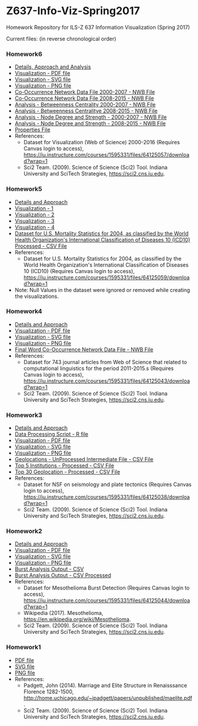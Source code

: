 # Z637-Info-Viz-Spring2017
Homework Repository for ILS-Z 637 Information Visualization (Spring 2017) 

Current files: (in reverse chronological order)
<h3>Homework6</h3>
<ul>
  <li><a href="https://github.com/samvat/Z637-Info-Viz-Spring2017/blob/master/Homework6/With%20Whom%20Network%20Visualization%20%E2%80%93%20Approach.pdf">Details, Approach and Analysis</a></li>
  <li><a href="https://github.com/samvat/Z637-Info-Viz-Spring2017/blob/master/Homework6/samrasto_With%20Whom%20Networks.pdf">Visualization - PDF file</a></li>
  <li><a href="https://github.com/samvat/Z637-Info-Viz-Spring2017/blob/master/Homework6/samrasto_With%20Whom%20Networks.svg">Visualization - SVG file</a></li>
  <li><a href="https://github.com/samvat/Z637-Info-Viz-Spring2017/blob/master/Homework6/samrasto_With%20Whom%20Networks.png">Visualization - PNG file</a></li>
   <li><a href="https://github.com/samvat/Z637-Info-Viz-Spring2017/blob/master/Homework6/samrasto_With%20Whom%20Networks_2000_2007_final.nwb">Co-Occurrence Network Data File 2000-2007 - NWB File</a></li>
   <li><a href="https://github.com/samvat/Z637-Info-Viz-Spring2017/blob/master/Homework6/samrasto_With%20Whom%20Networks_2008_2015_final.nwb">Co-Occurrence Network Data File 2008-2015 - NWB File</a></li>
   <li><a href="https://github.com/samvat/Z637-Info-Viz-Spring2017/blob/master/Homework6/Betweenness%20Centrality_2000_2007.nwb">Analysis - Betweenness Centrality 2000-2007 - NWB File</a></li>
   <li><a href="https://github.com/samvat/Z637-Info-Viz-Spring2017/blob/master/Homework6/Betweenness%20Centrality_2008_2015.nwb">Analysis - Betweenness Centralitye 2008-2015 - NWB File</a></li>
   <li><a href="https://github.com/samvat/Z637-Info-Viz-Spring2017/blob/master/Homework6/Node_Degree_and_Strength_2000_2007.nwb">Analysis - Node Degree and Strength - 2000-2007 - NWB File</a></li>
   <li><a href="https://github.com/samvat/Z637-Info-Viz-Spring2017/blob/master/Homework6/Node_Degree_and_Strength_2008_2015.nwb">Analysis - Node Degree and Strength - 2008-2015 - NWB File</a></li>
   <li><a href="https://github.com/samvat/Z637-Info-Viz-Spring2017/blob/master/Homework6/WK6-WoS-CoAuthorship.properties">Properties File</a></li>
  <li>References:
    <ul>
    <li>
    Dataset for Visualization (Web of Science) 2000-2016 (Requires Canvas login to access), <a href="https://iu.instructure.com/courses/1595331/files/64125057/download?wrap=1">https://iu.instructure.com/courses/1595331/files/64125057/download?wrap=1</a>
    </li>
    <li>Sci2 Team. (2009). Science of Science (Sci2) Tool. Indiana University and SciTech Strategies, <a href="https://sci2.cns.iu.edu">https://sci2.cns.iu.edu</a>.</li>
    </ul>
    </li>
</ul>

<h3>Homework5</h3>
<ul>
  <li><a href="https://github.com/samvat/Z637-Info-Viz-Spring2017/blob/master/Homework5/With%20Whom%20Trees%20%E2%80%93%20Approach.pdf">Details and Approach</a></li>
  <li><a href="https://public.tableau.com/profile/samvat.rastogi#!/vizhome/U_S_MortalityStatisticsfor2004bytheWorldHealthOrganizationsInternationalClassificationofDiseases10/Sheet1">Visualization - 1</a></li>
  <li><a href="https://public.tableau.com/profile/samvat.rastogi#!/vizhome/U_S_MortalityStatisticsfor2004bytheWorldHealthOrganizationsInternationalClassificationofDiseases10/Sheet2">Visualization - 2</a></li>
  <li><a href="https://public.tableau.com/profile/samvat.rastogi#!/vizhome/U_S_MortalityStatisticsfor2004bytheWorldHealthOrganizationsInternationalClassificationofDiseases10/Sheet3">Visualization - 3</a></li>
   <li><a href="https://public.tableau.com/profile/samvat.rastogi#!/vizhome/U_S_MortalityStatisticsfor2004bytheWorldHealthOrganizationsInternationalClassificationofDiseases10/Sheet4">Visualization - 4</a></li>
   <li><a href="https://github.com/samvat/Z637-Info-Viz-Spring2017/blob/master/Homework5/Wk5-icd102010en-US-Morbidity_processed.csv">Dataset for U.S. Mortality Statistics for 2004, as classified by the World Health Organization's International Classification of Diseases 10 (ICD10) Processed  - CSV File</a></li>
  <li>References:
    <ul>
      <li>Dataset for U.S. Mortality Statistics for 2004, as classified by the World Health Organization's International Classification of Diseases 10 (ICD10) (Requires Canvas login to access), <a href="https://iu.instructure.com/courses/1595331/files/64125059/download?wrap=1">https://iu.instructure.com/courses/1595331/files/64125059/download?wrap=1</a>
      </li>
    </ul>
   </li>
   <li>Note: Null Values in the dataset were ignored or removed while creating the visualizations.</li>
</ul>

<h3>Homework4</h3>
<ul>
  <li><a href="https://github.com/samvat/Z637-Info-Viz-Spring2017/blob/master/Homework4/Topical%20Data%20Visualization%20%E2%80%93%20Approach.pdf">Details and Approach</a></li>
  <li><a href="https://github.com/samvat/Z637-Info-Viz-Spring2017/blob/master/Homework4/samrasto_What_Topical_Data.pdf">Visualization - PDF file</a></li>
  <li><a href="https://github.com/samvat/Z637-Info-Viz-Spring2017/blob/master/Homework4/samrasto_What_Topical_Data.svg">Visualization - SVG file</a></li>
  <li><a href="https://github.com/samvat/Z637-Info-Viz-Spring2017/blob/master/Homework4/samrasto_What_Topical_Data.png">Visualization - PNG file</a></li>
   <li><a href="https://github.com/samvat/Z637-Info-Viz-Spring2017/blob/master/Homework4/samrasto_What_Topical_Data.nwb">Final Word Co-Occurrence Network Data File - NWB File</a></li>
  <li>References:
    <ul>
    <li>
    Dataset for 743 journal articles from Web of Science that related to computational linguistics for the period 2011-2015.s (Requires Canvas login to access), <a href="https://iu.instructure.com/courses/1595331/files/64125043/download?wrap=1">https://iu.instructure.com/courses/1595331/files/64125043/download?wrap=1</a>
    </li>
    <li>Sci2 Team. (2009). Science of Science (Sci2) Tool. Indiana University and SciTech Strategies, <a href="https://sci2.cns.iu.edu">https://sci2.cns.iu.edu</a>.</li>
    </ul>
    </li>
</ul>

<h3>Homework3</h3>
<ul>
  <li><a href="https://github.com/samvat/Z637-Info-Viz-Spring2017/blob/master/Homework3/Geospatial%20Visualization%20(Proportional%20Symbol%20Map)%20%E2%80%93%20Approach.pdf">Details and Approach</a></li>
  <li><a href="https://github.com/samvat/Z637-Info-Viz-Spring2017/blob/master/Homework3/Data_Processing.R">Data Processing Script - R file</a></li>
  <li><a href="https://github.com/samvat/Z637-Info-Viz-Spring2017/blob/master/Homework3/Top%2030%20NSF%20Grant%20on%20Seismology%20and%20Plate%20Tectonics%20(1986-2010).pdf">Visualization - PDF file</a></li>
  <li><a href="https://github.com/samvat/Z637-Info-Viz-Spring2017/blob/master/Homework3/Top%2030%20NSF%20Grant%20on%20Seismology%20and%20Plate%20Tectonics%20(1986-2010).svg">Visualization - SVG file</a></li>
  <li><a href="https://github.com/samvat/Z637-Info-Viz-Spring2017/blob/master/Homework3/Top%2030%20NSF%20Grant%20on%20Seismology%20and%20Plate%20Tectonics%20(1986-2010).png">Visualization - PNG file</a></li>
   <li><a href="https://github.com/samvat/Z637-Info-Viz-Spring2017/blob/master/Homework3/gelocation.csv">Geolocations - UnProcessed Intermediate File - CSV File</a></li>
   <li><a href="https://github.com/samvat/Z637-Info-Viz-Spring2017/blob/master/Homework3/institutes.csv">Top 5 Institutions - Processed - CSV File</a></li>
   <li><a href="https://github.com/samvat/Z637-Info-Viz-Spring2017/blob/master/Homework3/gelocation_Latitude_and_Longitude.csv">Top 30 Geolocation - Processed - CSV File</a></li>
  <li>References:
    <ul>
    <li>
    Dataset for NSF on seismology and plate tectonics (Requires Canvas login to access), <a href="https://iu.instructure.com/courses/1595331/files/64125038/download?wrap=1">https://iu.instructure.com/courses/1595331/files/64125038/download?wrap=1</a>
    </li>
    <li>Sci2 Team. (2009). Science of Science (Sci2) Tool. Indiana University and SciTech Strategies, <a href="https://sci2.cns.iu.edu">https://sci2.cns.iu.edu</a>.</li>
    </ul>
    </li>
</ul>

<h3>Homework2</h3>
<ul>
  <li><a href="https://github.com/samvat/Z637-Info-Viz-Spring2017/blob/master/Homework2/Making%20Temporal%20Burst%20Analysis%20Visualization%20%E2%80%93%20Approach.pdf">Details and Approach</a></li>
  <li><a href="https://github.com/samvat/Z637-Info-Viz-Spring2017/blob/master/Homework2/samrasto_When_Temporal_Data.pdf">Visualization - PDF file</a></li>
  <li><a href="https://github.com/samvat/Z637-Info-Viz-Spring2017/blob/master/Homework2/samrasto_When_Temporal_Data.svg">Visualization - SVG file</a></li>
  <li><a href="https://github.com/samvat/Z637-Info-Viz-Spring2017/blob/master/Homework2/samrasto_When_Temporal_Data.png">Visualization - PNG file</a></li>
   <li><a href="https://github.com/samvat/Z637-Info-Viz-Spring2017/blob/master/Homework2/BurstDetectionOutput.csv">Burst Analysis Output - CSV</a></li>
   <li><a href="https://github.com/samvat/Z637-Info-Viz-Spring2017/blob/master/Homework2/BurstDetectionOutput_Processed.csv">Burst Analysis Output - CSV  Processed</a></li>
  <li>References:
    <ul>
    <li>
    Dataset for Mesothelioma Burst Detection (Requires Canvas login to access), <a href="https://iu.instructure.com/courses/1595331/files/64125044/download?wrap=1">https://iu.instructure.com/courses/1595331/files/64125044/download?wrap=1</a>
    </li>
    <li>Wikipedia (2017). Mesothelioma, <a href="https://en.wikipedia.org/wiki/Mesothelioma">https://en.wikipedia.org/wiki/Mesothelioma</a>.</li>
    <li>Sci2 Team. (2009). Science of Science (Sci2) Tool. Indiana University and SciTech Strategies, <a href="https://sci2.cns.iu.edu">https://sci2.cns.iu.edu</a>.</li>
    </ul>
    </li>
</ul>

<h3>Homework1</h3>
<ul>
  <li><a href="https://github.com/samvat/Z637-Info-Viz-Spring2017/blob/master/Homework1/samrasto_Visual_Framework_and_Workflow_Design.pdf">PDF file</a></li>
  <li><a href="https://github.com/samvat/Z637-Info-Viz-Spring2017/blob/master/Homework1/samrasto_Visual_Framework_and_Workflow_Design.svg">SVG file</a></li>
  <li><a href="https://github.com/samvat/Z637-Info-Viz-Spring2017/blob/master/Homework1/samrasto_Visual_Framework_and_Workflow_Design.png">PNG file</a></li>
  <li>References:
    <ul>
    <li>Padgett, John (2014). Marriage and Elite Structure in Renaisssance Florence 1282-1500, <a href="http://home.uchicago.edu/~jpadgett/papers/unpublished/maelite.pdf">http://home.uchicago.edu/~jpadgett/papers/unpublished/maelite.pdf</a>.</li>
    <li>Sci2 Team. (2009). Science of Science (Sci2) Tool. Indiana University and SciTech Strategies, <a href="https://sci2.cns.iu.edu">https://sci2.cns.iu.edu</a>.</li>
    </ul>
    </li>
</ul>




